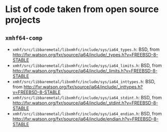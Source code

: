 # List of code taken from open source projects

## `xmhf64-comp`
* `xmhf/src/libbaremetal/libxmhfc/include/sys/ia64_types.h`: BSD, from
  <http://fxr.watson.org/fxr/source/ia64/include/_types.h?v=FREEBSD-8-STABLE>
* `xmhf/src/libbaremetal/libxmhfc/include/sys/ia64_limits.h`: BSD, from
  <http://fxr.watson.org/fxr/source/ia64/include/_limits.h?v=FREEBSD-8-STABLE>
* `xmhf/src/libbaremetal/libxmhfc/include/sys/ia64_inttypes.h`: BSD, from
  <http://fxr.watson.org/fxr/source/ia64/include/_inttypes.h?v=FREEBSD-8-STABLE>
* `xmhf/src/libbaremetal/libxmhfc/include/sys/ia64_stdint.h`: BSD, from
  <http://fxr.watson.org/fxr/source/ia64/include/_stdint.h?v=FREEBSD-8-STABLE>
* `xmhf/src/libbaremetal/libxmhfc/include/sys/ia64_endian.h`: BSD, from
  <http://fxr.watson.org/fxr/source/ia64/include/endian.h?v=FREEBSD-8-STABLE>


